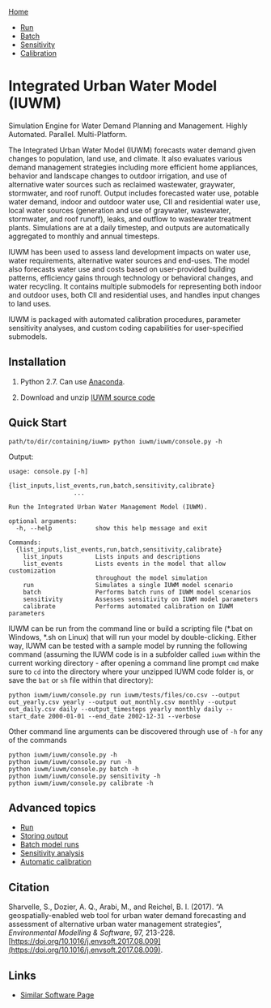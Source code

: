 [Home](https://bitbucket.org/iuwm/iuwm/wiki/Home)

 - [Run](https://bitbucket.org/iuwm/iuwm/wiki/run)
 - [Batch](https://bitbucket.org/iuwm/iuwm/wiki/batch)
 - [Sensitivity](https://bitbucket.org/iuwm/iuwm/wiki/sensitivity)
 - [Calibration](https://bitbucket.org/iuwm/iuwm/wiki/calibration)

# **Integrated Urban Water Model (IUWM)**

Simulation Engine for Water Demand Planning and Management. Highly Automated. Parallel. Multi-Platform. 

The Integrated Urban Water Model (IUWM) forecasts water demand given changes to population, land use, and climate. It also evaluates various demand management strategies including more efficient home appliances, behavior and landscape changes to outdoor irrigation, and use of alternative water sources such as reclaimed wastewater, graywater, stormwater, and roof runoff. Output includes forecasted water use, potable water demand, indoor and outdoor water use, CII and residential water use, local water sources (generation and use of graywater, wastewater, stormwater, and roof runoff), leaks, and outflow to wastewater treatment plants. Simulations are at a daily timestep, and outputs are automatically aggregated to monthly and annual timesteps.

IUWM has been used to assess land development impacts on water use, water requirements, alternative water sources and end-uses. The model also forecasts water use and costs based on user-provided building patterns, efficiency gains through technology or behavioral changes, and water recycling. It contains multiple submodels for representing both indoor and outdoor uses, both CII and residential uses, and handles input changes to land uses. 

IUWM is packaged with automated calibration procedures, parameter sensitivity analyses, and custom coding capabilities for user-specified submodels. 

## Installation

1. Python 2.7. Can use [Anaconda](https://www.anaconda.com/download/). 

[comment]: <> (For manual installation of packages after `python` and `pip` are installed,  ```pip install iuwm```)

2. Download and unzip [IUWM source code](https://bitbucket.org/iuwm/iuwm/downloads/?tab=tags)

## Quick Start

```text
path/to/dir/containing/iuwm> python iuwm/iuwm/console.py -h
```

Output: 

```text
usage: console.py [-h]
                  {list_inputs,list_events,run,batch,sensitivity,calibrate}
                  ...

Run the Integrated Urban Water Management Model (IUWM).

optional arguments:
  -h, --help            show this help message and exit

Commands:
  {list_inputs,list_events,run,batch,sensitivity,calibrate}
    list_inputs         Lists inputs and descriptions
    list_events         Lists events in the model that allow customization
                        throughout the model simulation
    run                 Simulates a single IUWM model scenario
    batch               Performs batch runs of IUWM model scenarios
    sensitivity         Assesses sensitivity on IUWM model parameters
    calibrate           Performs automated calibration on IUWM parameters
```

IUWM can be run from the command line or build a scripting file (*.bat on Windows, *.sh on Linux) that will run your model by double-clicking. Either way, IUWM can be tested with a sample model by running the following command (assuming the IUWM code is in a subfolder called `iuwm` within the current working directory - after opening a command line prompt `cmd` make sure to `cd` into the directory where your unzipped IUWM code folder is, or save the `bat` or `sh` file within that directory): 

```
python iuwm/iuwm/console.py run iuwm/tests/files/co.csv --output out_yearly.csv yearly --output out_monthly.csv monthly --output out_daily.csv daily --output_timesteps yearly monthly daily --start_date 2000-01-01 --end_date 2002-12-31 --verbose
```

Other command line arguments can be discovered through use of `-h` for any of the commands

``` 
python iuwm/iuwm/console.py -h 
python iuwm/iuwm/console.py run -h
python iuwm/iuwm/console.py batch -h
python iuwm/iuwm/console.py sensitivity -h
python iuwm/iuwm/console.py calibrate -h
```

## Advanced topics 

* [Run](https://bitbucket.org/iuwm/iuwm/wiki/run)
* [Storing output](https://bitbucket.org/iuwm/iuwm/wiki/output)
* [Batch model runs](https://bitbucket.org/iuwm/iuwm/wiki/batch)
* [Sensitivity analysis](https://bitbucket.org/iuwm/iuwm/wiki/sensitivity)
* [Automatic calibration](https://bitbucket.org/iuwm/iuwm/wiki/calibration)

## Citation

Sharvelle, S., Dozier, A. Q., Arabi, M., and Reichel, B. I. (2017). “A geospatially-enabled web tool for urban water demand forecasting and assessment of alternative urban water management strategies”, *Environmental Modelling & Software*, 97, 213-228. [https://doi.org/10.1016/j.envsoft.2017.08.009](https://doi.org/10.1016/j.envsoft.2017.08.009).

## Links 

 - [Similar Software Page](https://bitbucket.org/iuwm/iuwm/wiki/similar_software)